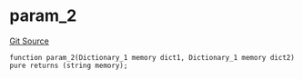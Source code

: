 # param_2
[Git Source](https://github.com/metacontract/mc/blob/0cf91165f9ec2cbeeba800a4baf4e81e2df5c3bb/src/devkit/Flattened.sol)


```solidity
function param_2(Dictionary_1 memory dict1, Dictionary_1 memory dict2) pure returns (string memory);
```

